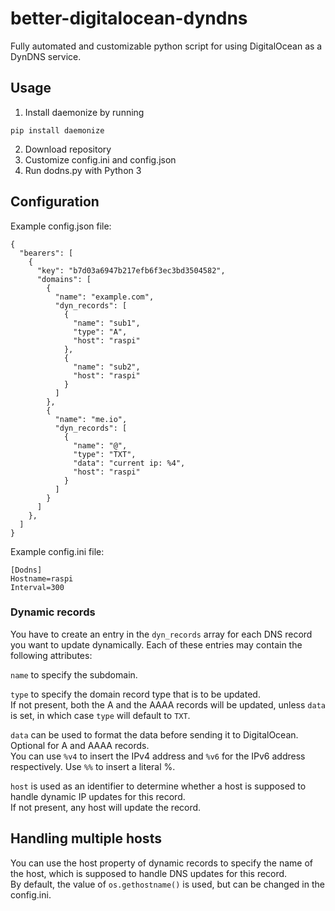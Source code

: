 # better-digitalocean-dyndns
Fully automated and customizable python script for using DigitalOcean as a DynDNS service.

## Usage
1. Install daemonize by running
```
pip install daemonize
```
2. Download repository
3. Customize config.ini and config.json
4. Run dodns.py with Python 3

## Configuration
Example config.json file:
```
{
  "bearers": [
    {
      "key": "b7d03a6947b217efb6f3ec3bd3504582",
      "domains": [
        {
          "name": "example.com",
          "dyn_records": [
            {
              "name": "sub1",
              "type": "A",
              "host": "raspi"
            },
            {
              "name": "sub2",
              "host": "raspi"
            }
          ]
        },
        {
          "name": "me.io",
          "dyn_records": [
            {
              "name": "@",
              "type": "TXT",
              "data": "current ip: %4",
              "host": "raspi"
            }
          ]
        }
      ]
    },
  ]
}
```

Example config.ini file:
```
[Dodns]
Hostname=raspi
Interval=300
```

### Dynamic records
You have to create an entry in the `dyn_records` array for each DNS record you want to update dynamically. Each of these entries may contain the following attributes:

`name` to specify the subdomain.

`type` to specify the domain record type that is to be updated.  
If not present, both the A and the AAAA records will be updated, unless `data` is set, in which case `type` will default to `TXT`.

`data` can be used to format the data before sending it to DigitalOcean.  
Optional for A and AAAA records.  
You can use `%v4` to insert the IPv4 address and `%v6` for the IPv6 address respectively. Use `%%` to insert a literal %.

`host` is used as an identifier to determine whether a host is supposed to handle dynamic IP updates for this record.  
If not present, any host will update the record.

## Handling multiple hosts
You can use the host property of dynamic records to specify the name of the host, which is supposed to handle DNS updates for this record.  
By default, the value of `os.gethostname()` is used, but can be changed in the config.ini.
